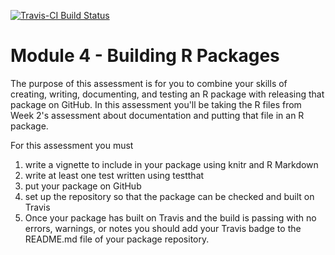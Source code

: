 [![Travis-CI Build Status](https://travis-ci.com/adircinho/Building-R-Package.svg?branch=main)](https://travis-ci.com/adircinho/Building-R-Package)




Module 4 - Building R Packages
=============================================

The purpose of this assessment is for you to combine your skills of creating, writing, documenting, and testing an R package with releasing that package on GitHub. In this assessment you'll be taking the R files from Week 2's assessment about documentation and putting that file in an R package.

For this assessment you must

1) write a vignette to include in your package using knitr and R Markdown
2) write at least one test written using testthat
3) put your package on GitHub
4) set up the repository so that the package can be checked and built on Travis
5) Once your package has built on Travis and the build is passing with no errors, warnings, or notes you should add your Travis badge to the README.md file of your package repository.
